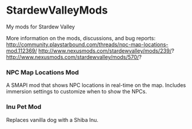 # StardewValleyMods
My mods for Stardew Valley

More information on the mods, discussions, and bug reports:
http://community.playstarbound.com/threads/npc-map-locations-mod.112369/
http://www.nexusmods.com/stardewvalley/mods/239/?
http://www.nexusmods.com/stardewvalley/mods/570/?


### NPC Map Locations Mod
A SMAPI mod that shows NPC locations in real-time on the map. Includes immersion settings to customize when to show the NPCs.

###  Inu Pet Mod
Replaces vanilla dog with a Shiba Inu.



